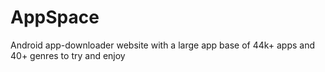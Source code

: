 # AppSpace
Android app-downloader website with a large app base of 44k+ apps and 40+ genres to try and enjoy
